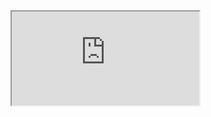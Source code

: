 <iframe src="https://crm.eblasoft.com.tr/?entryPoint=changeLog&exId=63495a03a945d438f" allowfullscreen></iframe>